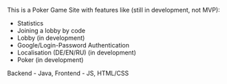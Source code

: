 This is a Poker Game Site with features like (still in development, not MVP):
- Statistics
- Joining a lobby by code
- Lobby (in development)
- Google/Login-Password Authentication
- Localisation (DE/EN/RU) (in development)
- Poker (in development)

Backend - Java, Frontend - JS, HTML/CSS
